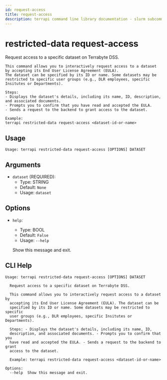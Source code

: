 ```yaml
---
id: request-access
title: request-access
description: terrapi command line library documentation - slurm subcommand
---
```


# restricted-data request-access

Request access to a specific dataset on Terrabyte DSS.

    This command allows you to interactively request access to a dataset by accepting its End User License Agreement (EULA).
    The dataset can be specified by its ID or name. Some datasets may be restricted to specific user groups (e.g., DLR employees, specific Insitutes or Departments).

    Steps:
    - Displays the dataset's details, including its name, ID, description, and associated documents.
    - Prompts you to confirm that you have read and accepted the EULA.
    - Sends a request to the backend to grant access to the dataset.

    Example:
    terrapi restricted-data request-access <dataset-id-or-name>
    

## Usage

```
Usage: terrapi restricted-data request-access [OPTIONS] DATASET
```

## Arguments

* `dataset` (REQUIRED):
    * Type: STRING
    * Default: `None`
    * Usage: `dataset`


## Options

* `help`:
    * Type: BOOL
    * Default: `False`
    * Usage: `--help`

    Show this message and exit.



## CLI Help

```
Usage: terrapi restricted-data request-access [OPTIONS] DATASET

  Request access to a specific dataset on Terrabyte DSS.

  This command allows you to interactively request access to a dataset by
  accepting its End User License Agreement (EULA). The dataset can be
  specified by its ID or name. Some datasets may be restricted to specific
  user groups (e.g., DLR employees, specific Insitutes or Departments).

  Steps: - Displays the dataset's details, including its name, ID,
  description, and associated documents. - Prompts you to confirm that you
  have read and accepted the EULA. - Sends a request to the backend to grant
  access to the dataset.

  Example: terrapi restricted-data request-access <dataset-id-or-name>

Options:
  --help  Show this message and exit.
```

